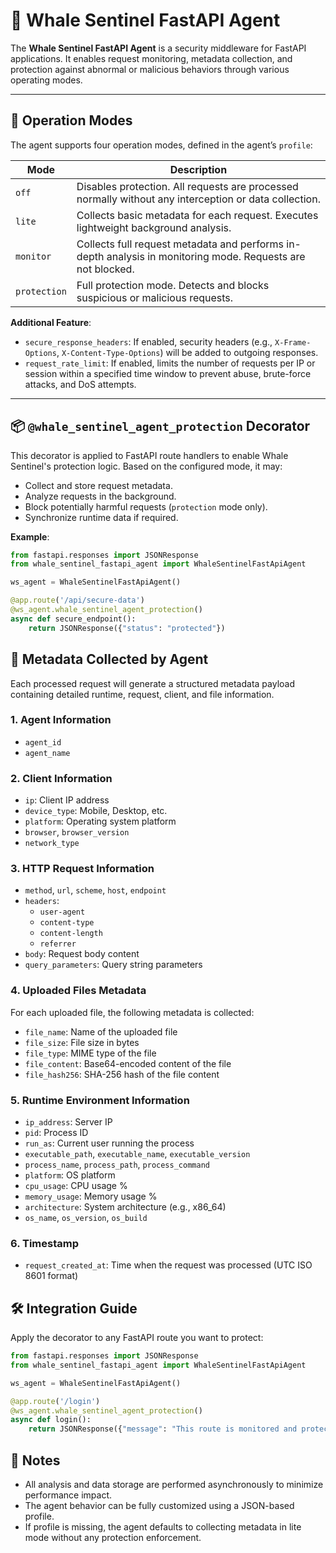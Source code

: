# 🐋 Whale Sentinel FastAPI Agent

The **Whale Sentinel FastAPI Agent** is a security middleware for FastAPI applications. It enables request monitoring, metadata collection, and protection against abnormal or malicious behaviors through various operating modes.

---

## 🚀 Operation Modes

The agent supports four operation modes, defined in the agent’s `profile`:

| Mode         | Description                                                                 |
|--------------|-----------------------------------------------------------------------------|
| `off`        | Disables protection. All requests are processed normally without any interception or data collection. |
| `lite`       | Collects basic metadata for each request. Executes lightweight background analysis. |
| `monitor`    | Collects full request metadata and performs in-depth analysis in monitoring mode. Requests are not blocked. |
| `protection` | Full protection mode. Detects and blocks suspicious or malicious requests.  |

**Additional Feature**:
- `secure_response_headers`: If enabled, security headers (e.g., `X-Frame-Options`, `X-Content-Type-Options`) will be added to outgoing responses.
- `request_rate_limit`: If enabled, limits the number of requests per IP or session within a specified time window to prevent abuse, brute-force attacks, and DoS attempts.

---

## 📦 `@whale_sentinel_agent_protection` Decorator

This decorator is applied to FastAPI route handlers to enable Whale Sentinel's protection logic. Based on the configured mode, it may:

- Collect and store request metadata.
- Analyze requests in the background.
- Block potentially harmful requests (`protection` mode only).
- Synchronize runtime data if required.

**Example**:

```python
from fastapi.responses import JSONResponse
from whale_sentinel_fastapi_agent import WhaleSentinelFastApiAgent

ws_agent = WhaleSentinelFastApiAgent()

@app.route('/api/secure-data')
@ws_agent.whale_sentinel_agent_protection()
async def secure_endpoint():
    return JSONResponse({"status": "protected"})
```

## 🧾 Metadata Collected by Agent

Each processed request will generate a structured metadata payload containing detailed runtime, request, client, and file information.

### 1. Agent Information
- `agent_id`
- `agent_name`

### 2. Client Information
- `ip`: Client IP address
- `device_type`: Mobile, Desktop, etc.
- `platform`: Operating system platform
- `browser`, `browser_version`
- `network_type`

### 3. HTTP Request Information
- `method`, `url`, `scheme`, `host`, `endpoint`
- `headers`:
  - `user-agent`
  - `content-type`
  - `content-length`
  - `referrer`
- `body`: Request body content
- `query_parameters`: Query string parameters

### 4. Uploaded Files Metadata

For each uploaded file, the following metadata is collected:

- `file_name`: Name of the uploaded file
- `file_size`: File size in bytes
- `file_type`: MIME type of the file
- `file_content`: Base64-encoded content of the file
- `file_hash256`: SHA-256 hash of the file content

### 5. Runtime Environment Information
- `ip_address`: Server IP
- `pid`: Process ID
- `run_as`: Current user running the process
- `executable_path`, `executable_name`, `executable_version`
- `process_name`, `process_path`, `process_command`
- `platform`: OS platform
- `cpu_usage`: CPU usage %
- `memory_usage`: Memory usage %
- `architecture`: System architecture (e.g., x86_64)
- `os_name`, `os_version`, `os_build`

### 6. Timestamp
- `request_created_at`: Time when the request was processed (UTC ISO 8601 format)

## 🛠 Integration Guide

Apply the decorator to any FastAPI route you want to protect:

```python
from fastapi.responses import JSONResponse
from whale_sentinel_fastapi_agent import WhaleSentinelFastApiAgent

ws_agent = WhaleSentinelFastApiAgent()

@app.route('/login')
@ws_agent.whale_sentinel_agent_protection()
async def login():
    return JSONResponse({"message": "This route is monitored and protected."})
```

## 📌 Notes

- All analysis and data storage are performed asynchronously to minimize performance impact.
- The agent behavior can be fully customized using a JSON-based profile.
- If profile is missing, the agent defaults to collecting metadata in lite mode without any protection enforcement.
